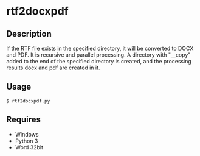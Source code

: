 # rtf2docxpdf 

## Description  
If the RTF file exists in the specified directory, it will be converted to DOCX and PDF. It is recursive and parallel processing. A directory with "__copy" added to the end of the specified directory is created, and the processing results docx and pdf are created in it.  

## Usage  
```
$ rtf2docxpdf.py
```

## Requires  
- Windows  
- Python 3  
- Word 32bit

